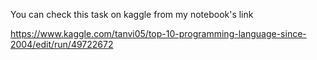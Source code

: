 You can check this task on kaggle from my notebook's link

https://www.kaggle.com/tanvi05/top-10-programming-language-since-2004/edit/run/49722672
